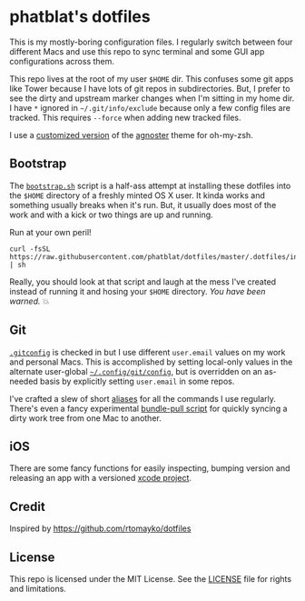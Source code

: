 # phatblat's dotfiles

This is my mostly-boring configuration files. I regularly switch between four different Macs and use this repo to sync terminal and some GUI app configurations across them.

This repo lives at the root of my user `$HOME` dir. This confuses some git apps like Tower because I have lots of git repos in subdirectories. But, I prefer to see the dirty and upstream marker changes when I'm sitting in my home dir. I have `*` ignored in `~/.git/info/exclude` because only a few config files are tracked. This requires `--force` when adding new tracked files.

I use a [customized version](https://github.com/phatblat/dotfiles/blob/master/.oh-my-zsh/themes/agnoster-phatblat.zsh-theme) of the [agnoster](https://github.com/robbyrussell/oh-my-zsh/blob/master/themes/agnoster.zsh-theme) theme for oh-my-zsh.

## Bootstrap

The [`bootstrap.sh`](https://github.com/phatblat/dotfiles/blob/53dd7d0f9b057af43ef88485b8e3d7db34f02f2f/.dotfiles/install/bootstrap.sh) script is a half-ass attempt at installing these dotfiles into the `$HOME` directory of a freshly minted OS X user. It kinda works and something usually breaks when it's run. But, it usually does most of the work and with a kick or two things are up and running.

Run at your own peril!

```
curl -fsSL https://raw.githubusercontent.com/phatblat/dotfiles/master/.dotfiles/install/bootstrap.sh | sh
```

Really, you should look at that script and laugh at the mess I've created instead of running it and hosing your `$HOME` directory. _You have been warned._ :boom:

## Git

[`.gitconfig`](https://github.com/phatblat/dotfiles/blob/53dd7d0f9b057af43ef88485b8e3d7db34f02f2f/.gitconfig) is checked in but I use different `user.email` values on my work and personal Macs. This is accomplished by setting local-only values in the alternate user-global [`~/.config/git/config`](http://git-scm.com/docs/git-config#FILES), but is overridden on an as-needed basis by explicitly setting `user.email` in some repos.

I've crafted a slew of short [aliases](https://github.com/phatblat/dotfiles/blob/master/.dotfiles/git/alias.zsh) for all the commands I use regularly. There's even a fancy experimental [bundle-pull script](https://github.com/phatblat/dotfiles/blob/master/.dotfiles/git/bundle-pull.rb) for quickly syncing a dirty work tree from one Mac to another.

## iOS

There are some fancy functions for easily inspecting, bumping version and releasing an app with a versioned [xcode project](https://github.com/phatblat/dotfiles/blob/master/.dotfiles/xcode/alias.zsh).

## Credit

Inspired by https://github.com/rtomayko/dotfiles

## License

This repo is licensed under the MIT License. See the [LICENSE](LICENSE.md) file for rights and limitations.
